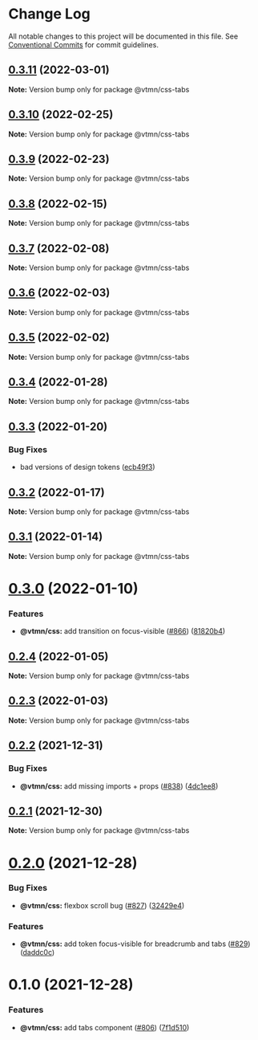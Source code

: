 # Change Log

All notable changes to this project will be documented in this file.
See [Conventional Commits](https://conventionalcommits.org) for commit guidelines.

## [0.3.11](https://github.com/Decathlon/vitamin-web/compare/@vtmn/css-tabs@0.3.10...@vtmn/css-tabs@0.3.11) (2022-03-01)

**Note:** Version bump only for package @vtmn/css-tabs





## [0.3.10](https://github.com/Decathlon/vitamin-web/compare/@vtmn/css-tabs@0.3.9...@vtmn/css-tabs@0.3.10) (2022-02-25)

**Note:** Version bump only for package @vtmn/css-tabs





## [0.3.9](https://github.com/Decathlon/vitamin-web/compare/@vtmn/css-tabs@0.3.8...@vtmn/css-tabs@0.3.9) (2022-02-23)

**Note:** Version bump only for package @vtmn/css-tabs





## [0.3.8](https://github.com/Decathlon/vitamin-web/compare/@vtmn/css-tabs@0.3.7...@vtmn/css-tabs@0.3.8) (2022-02-15)

**Note:** Version bump only for package @vtmn/css-tabs





## [0.3.7](https://github.com/Decathlon/vitamin-web/compare/@vtmn/css-tabs@0.3.6...@vtmn/css-tabs@0.3.7) (2022-02-08)

**Note:** Version bump only for package @vtmn/css-tabs





## [0.3.6](https://github.com/Decathlon/vitamin-web/compare/@vtmn/css-tabs@0.3.5...@vtmn/css-tabs@0.3.6) (2022-02-03)

**Note:** Version bump only for package @vtmn/css-tabs





## [0.3.5](https://github.com/Decathlon/vitamin-web/compare/@vtmn/css-tabs@0.3.4...@vtmn/css-tabs@0.3.5) (2022-02-02)

**Note:** Version bump only for package @vtmn/css-tabs





## [0.3.4](https://github.com/Decathlon/vitamin-web/compare/@vtmn/css-tabs@0.3.3...@vtmn/css-tabs@0.3.4) (2022-01-28)

**Note:** Version bump only for package @vtmn/css-tabs





## [0.3.3](https://github.com/Decathlon/vitamin-web/compare/@vtmn/css-tabs@0.3.2...@vtmn/css-tabs@0.3.3) (2022-01-20)


### Bug Fixes

* bad versions of design tokens ([ecb49f3](https://github.com/Decathlon/vitamin-web/commit/ecb49f3d1e672cb3ba78c23dc64fd899ea4a08c1))





## [0.3.2](https://github.com/Decathlon/vitamin-web/compare/@vtmn/css-tabs@0.3.1...@vtmn/css-tabs@0.3.2) (2022-01-17)

**Note:** Version bump only for package @vtmn/css-tabs





## [0.3.1](https://github.com/Decathlon/vitamin-web/compare/@vtmn/css-tabs@0.3.0...@vtmn/css-tabs@0.3.1) (2022-01-14)

**Note:** Version bump only for package @vtmn/css-tabs





# [0.3.0](https://github.com/Decathlon/vitamin-web/compare/@vtmn/css-tabs@0.2.4...@vtmn/css-tabs@0.3.0) (2022-01-10)


### Features

* **@vtmn/css:** add transition on focus-visible ([#866](https://github.com/Decathlon/vitamin-web/issues/866)) ([81820b4](https://github.com/Decathlon/vitamin-web/commit/81820b4ebfcd8df223b8415885cb37a5d4ab5bd2))





## [0.2.4](https://github.com/Decathlon/vitamin-web/compare/@vtmn/css-tabs@0.2.3...@vtmn/css-tabs@0.2.4) (2022-01-05)

**Note:** Version bump only for package @vtmn/css-tabs





## [0.2.3](https://github.com/Decathlon/vitamin-web/compare/@vtmn/css-tabs@0.2.2...@vtmn/css-tabs@0.2.3) (2022-01-03)

**Note:** Version bump only for package @vtmn/css-tabs





## [0.2.2](https://github.com/Decathlon/vitamin-web/compare/@vtmn/css-tabs@0.2.1...@vtmn/css-tabs@0.2.2) (2021-12-31)


### Bug Fixes

* **@vtmn/css:** add missing imports + props ([#838](https://github.com/Decathlon/vitamin-web/issues/838)) ([4dc1ee8](https://github.com/Decathlon/vitamin-web/commit/4dc1ee8f9df153bbf97a2eb06ac1d7926bf7a010))





## [0.2.1](https://github.com/Decathlon/vitamin-web/compare/@vtmn/css-tabs@0.2.0...@vtmn/css-tabs@0.2.1) (2021-12-30)

**Note:** Version bump only for package @vtmn/css-tabs





# [0.2.0](https://github.com/Decathlon/vitamin-web/compare/@vtmn/css-tabs@0.1.0...@vtmn/css-tabs@0.2.0) (2021-12-28)


### Bug Fixes

* **@vtmn/css:** flexbox scroll bug ([#827](https://github.com/Decathlon/vitamin-web/issues/827)) ([32429e4](https://github.com/Decathlon/vitamin-web/commit/32429e4031c65d4e82e3eea7ff922c81810e81d4))


### Features

* **@vtmn/css:** add token focus-visible for breadcrumb and tabs ([#829](https://github.com/Decathlon/vitamin-web/issues/829)) ([daddc0c](https://github.com/Decathlon/vitamin-web/commit/daddc0c1952e152d8cd05f74da27d1472d0c1fdc))





# 0.1.0 (2021-12-28)


### Features

* **@vtmn/css:** add tabs component ([#806](https://github.com/Decathlon/vitamin-web/issues/806)) ([7f1d510](https://github.com/Decathlon/vitamin-web/commit/7f1d51006209c357afbe369970268d400817433b))
